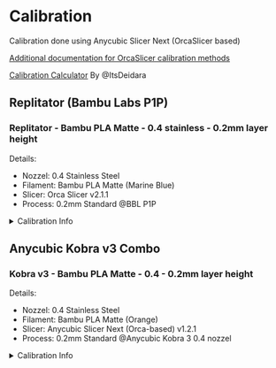 # Calibration

Calibration done using Anycubic Slicer Next (OrcaSlicer based)

[Additional documentation for OrcaSlicer calibration methods](https://github.com/SoftFever/OrcaSlicer/wiki/Calibration#Advanced-Calibration)

[Calibration Calculator](https://orcalibrate.com/) By @ItsDeidara

## Replitator (Bambu Labs P1P)

### Replitator - Bambu PLA Matte - 0.4 stainless - 0.2mm layer height

Details:

- Nozzel: 0.4 Stainless Steel
- Filament: Bambu PLA Matte (Marine Blue)
- Slicer: Orca Slicer v2.1.1
- Process: 0.2mm Standard @BBL P1P

<details>
<summary>
Calibration Info
</summary>
<ul>
  <li>Flow Rate Calibration</li>
  <ul>
    <li>Original Flow Ratio: 0.98</li>
    <li>First Pass Flow Test Calibration Modifier: 0</li>
    <li>Flow Rate after First Pass: 0.98</li>
    <li>Second Pass Flow Calibration Modifier: 0</li>
    <li>Flow Rate after Second Pass: 0.98</li>
  </ul>
  <li>Temperature Tower</li>
  <ul><li>TODO</li></ul>
  <li>Pressure Advance</li>
  <ul><li>TODO</li></ul>
  <li>Retraction</li>
  <ul><li>TODO</li></ul>
  <li>Orca Tolerance Test</li>
  <ul><li>TODO</li></ul>
</ul>
</details>

## Anycubic Kobra v3 Combo

### Kobra v3 - Bambu PLA Matte - 0.4 - 0.2mm layer height

Details:

- Nozzel: 0.4 Stainless Steel
- Filament: Bambu PLA Matte (Orange)
- Slicer: Anycubic Slicer Next (Orca-based) v1.2.1
- Process: 0.2mm Standard @Anycubic Kobra 3 0.4 nozzel

<details>
<summary>
Calibration Info
</summary>
<ul>
  <li>Flow Rate Calibration</li>
  <ul>
    <li>Original Flow Ratio: 0.98</li>
    <li>First Pass Flow Test Calibration Modifier: 0</li>
    <li>Flow Rate after First Pass: 0.98</li>
    <li>Second Pass Flow Calibration Modifier: -1</li>
    <li>Flow Rate after Second Pass: 0.9702</li>
  </ul>
  <li>Temperature Tower</li>
  <ul><li>TODO</li></ul>
  <li>Pressure Advance</li>
  <ul><li>TODO</li></ul>
  <li>Retraction</li>
  <ul><li>TODO</li></ul>
  <li>Orca Tolerance Test</li>
  <ul><li>TODO</li></ul>
</ul>
</details>
